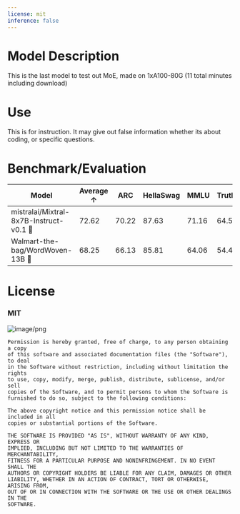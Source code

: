 ```yaml
---
license: mit
inference: false
---
```

# Model Description
This is the last model to test out MoE, made on 1xA100-80G (11 total minutes including download)

# Use
This is for instruction. It may give out false information whether its about coding, or specific questions.

# Benchmark/Evaluation
| Model | Average ↑ | ARC | HellaSwag | MMLU | TruthfulQA | Winogrande | GSM8K |
| --- | --- | --- | --- | --- | --- | --- | --- |
| mistralai/Mixtral-8x7B-Instruct-v0.1 📑 | 72.62 | 70.22 | 87.63 | 71.16 | 64.58 | 81.37 | 60.73 |
| Walmart-the-bag/WordWoven-13B 📑 | 68.25 | 66.13 | 85.81 | 64.06 | 54.45 | 78.93 | 60.12 |

# License
### MIT
![image/png](https://cdn-uploads.huggingface.co/production/uploads/6530994e70a88b63f007324d/Zf3wrU5zn2uVyoYAZ47rQ.png)

```
Permission is hereby granted, free of charge, to any person obtaining a copy
of this software and associated documentation files (the "Software"), to deal
in the Software without restriction, including without limitation the rights
to use, copy, modify, merge, publish, distribute, sublicense, and/or sell
copies of the Software, and to permit persons to whom the Software is
furnished to do so, subject to the following conditions:

The above copyright notice and this permission notice shall be included in all
copies or substantial portions of the Software.

THE SOFTWARE IS PROVIDED "AS IS", WITHOUT WARRANTY OF ANY KIND, EXPRESS OR
IMPLIED, INCLUDING BUT NOT LIMITED TO THE WARRANTIES OF MERCHANTABILITY,
FITNESS FOR A PARTICULAR PURPOSE AND NONINFRINGEMENT. IN NO EVENT SHALL THE
AUTHORS OR COPYRIGHT HOLDERS BE LIABLE FOR ANY CLAIM, DAMAGES OR OTHER
LIABILITY, WHETHER IN AN ACTION OF CONTRACT, TORT OR OTHERWISE, ARISING FROM,
OUT OF OR IN CONNECTION WITH THE SOFTWARE OR THE USE OR OTHER DEALINGS IN THE
SOFTWARE.
```